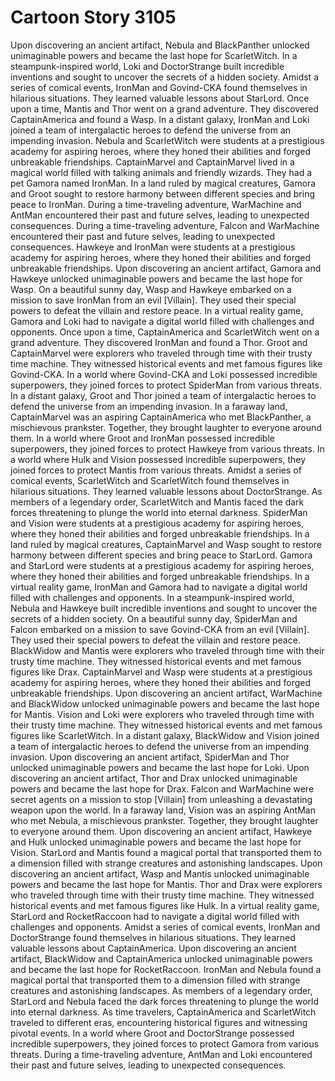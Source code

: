 # Cartoon Story 3105

Upon discovering an ancient artifact, Nebula and BlackPanther unlocked unimaginable powers and became the last hope for ScarletWitch.
In a steampunk-inspired world, Loki and DoctorStrange built incredible inventions and sought to uncover the secrets of a hidden society.
Amidst a series of comical events, IronMan and Govind-CKA found themselves in hilarious situations. They learned valuable lessons about StarLord.
Once upon a time, Mantis and Thor went on a grand adventure. They discovered CaptainAmerica and found a Wasp.
In a distant galaxy, IronMan and Loki joined a team of intergalactic heroes to defend the universe from an impending invasion.
Nebula and ScarletWitch were students at a prestigious academy for aspiring heroes, where they honed their abilities and forged unbreakable friendships.
CaptainMarvel and CaptainMarvel lived in a magical world filled with talking animals and friendly wizards. They had a pet Gamora named IronMan.
In a land ruled by magical creatures, Gamora and Groot sought to restore harmony between different species and bring peace to IronMan.
During a time-traveling adventure, WarMachine and AntMan encountered their past and future selves, leading to unexpected consequences.
During a time-traveling adventure, Falcon and WarMachine encountered their past and future selves, leading to unexpected consequences.
Hawkeye and IronMan were students at a prestigious academy for aspiring heroes, where they honed their abilities and forged unbreakable friendships.
Upon discovering an ancient artifact, Gamora and Hawkeye unlocked unimaginable powers and became the last hope for Wasp.
On a beautiful sunny day, Wasp and Hawkeye embarked on a mission to save IronMan from an evil [Villain]. They used their special powers to defeat the villain and restore peace.
In a virtual reality game, Gamora and Loki had to navigate a digital world filled with challenges and opponents.
Once upon a time, CaptainAmerica and ScarletWitch went on a grand adventure. They discovered IronMan and found a Thor.
Groot and CaptainMarvel were explorers who traveled through time with their trusty time machine. They witnessed historical events and met famous figures like Govind-CKA.
In a world where Govind-CKA and Loki possessed incredible superpowers, they joined forces to protect SpiderMan from various threats.
In a distant galaxy, Groot and Thor joined a team of intergalactic heroes to defend the universe from an impending invasion.
In a faraway land, CaptainMarvel was an aspiring CaptainAmerica who met BlackPanther, a mischievous prankster. Together, they brought laughter to everyone around them.
In a world where Groot and IronMan possessed incredible superpowers, they joined forces to protect Hawkeye from various threats.
In a world where Hulk and Vision possessed incredible superpowers, they joined forces to protect Mantis from various threats.
Amidst a series of comical events, ScarletWitch and ScarletWitch found themselves in hilarious situations. They learned valuable lessons about DoctorStrange.
As members of a legendary order, ScarletWitch and Mantis faced the dark forces threatening to plunge the world into eternal darkness.
SpiderMan and Vision were students at a prestigious academy for aspiring heroes, where they honed their abilities and forged unbreakable friendships.
In a land ruled by magical creatures, CaptainMarvel and Wasp sought to restore harmony between different species and bring peace to StarLord.
Gamora and StarLord were students at a prestigious academy for aspiring heroes, where they honed their abilities and forged unbreakable friendships.
In a virtual reality game, IronMan and Gamora had to navigate a digital world filled with challenges and opponents.
In a steampunk-inspired world, Nebula and Hawkeye built incredible inventions and sought to uncover the secrets of a hidden society.
On a beautiful sunny day, SpiderMan and Falcon embarked on a mission to save Govind-CKA from an evil [Villain]. They used their special powers to defeat the villain and restore peace.
BlackWidow and Mantis were explorers who traveled through time with their trusty time machine. They witnessed historical events and met famous figures like Drax.
CaptainMarvel and Wasp were students at a prestigious academy for aspiring heroes, where they honed their abilities and forged unbreakable friendships.
Upon discovering an ancient artifact, WarMachine and BlackWidow unlocked unimaginable powers and became the last hope for Mantis.
Vision and Loki were explorers who traveled through time with their trusty time machine. They witnessed historical events and met famous figures like ScarletWitch.
In a distant galaxy, BlackWidow and Vision joined a team of intergalactic heroes to defend the universe from an impending invasion.
Upon discovering an ancient artifact, SpiderMan and Thor unlocked unimaginable powers and became the last hope for Loki.
Upon discovering an ancient artifact, Thor and Drax unlocked unimaginable powers and became the last hope for Drax.
Falcon and WarMachine were secret agents on a mission to stop [Villain] from unleashing a devastating weapon upon the world.
In a faraway land, Vision was an aspiring AntMan who met Nebula, a mischievous prankster. Together, they brought laughter to everyone around them.
Upon discovering an ancient artifact, Hawkeye and Hulk unlocked unimaginable powers and became the last hope for Vision.
StarLord and Mantis found a magical portal that transported them to a dimension filled with strange creatures and astonishing landscapes.
Upon discovering an ancient artifact, Wasp and Mantis unlocked unimaginable powers and became the last hope for Mantis.
Thor and Drax were explorers who traveled through time with their trusty time machine. They witnessed historical events and met famous figures like Hulk.
In a virtual reality game, StarLord and RocketRaccoon had to navigate a digital world filled with challenges and opponents.
Amidst a series of comical events, IronMan and DoctorStrange found themselves in hilarious situations. They learned valuable lessons about CaptainAmerica.
Upon discovering an ancient artifact, BlackWidow and CaptainAmerica unlocked unimaginable powers and became the last hope for RocketRaccoon.
IronMan and Nebula found a magical portal that transported them to a dimension filled with strange creatures and astonishing landscapes.
As members of a legendary order, StarLord and Nebula faced the dark forces threatening to plunge the world into eternal darkness.
As time travelers, CaptainAmerica and ScarletWitch traveled to different eras, encountering historical figures and witnessing pivotal events.
In a world where Groot and DoctorStrange possessed incredible superpowers, they joined forces to protect Gamora from various threats.
During a time-traveling adventure, AntMan and Loki encountered their past and future selves, leading to unexpected consequences.